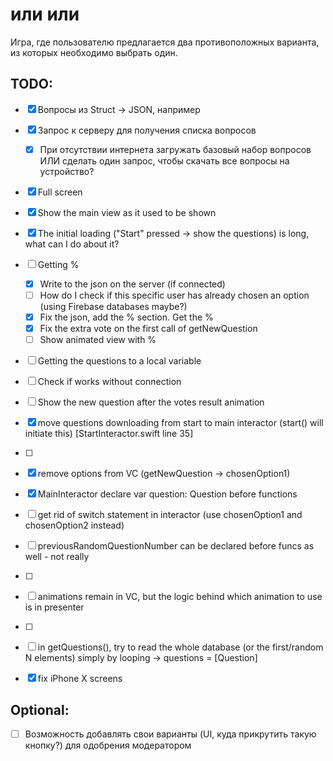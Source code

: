 #  или или

Игра, где пользователю предлагается два противоположных варианта, из которых необходимо выбрать один.

## TODO:

- [x] Вопросы из Struct -> JSON, например
- [x] Запрос к серверу для получения списка вопросов
    - [x] При отсутствии интернета загружать базовый набор вопросов ИЛИ сделать один запрос, чтобы скачать все вопросы на устройство?
- [x] Full screen
- [x] Show the main view as it used to be shown
- [x] The initial loading ("Start" pressed -> show the questions) is long, what can I do about it?
- [ ] Getting %
    - [x] Write to the json on the server (if connected)
    - [ ] How do I check if this specific user has already chosen an option (using Firebase databases maybe?)
    - [x] Fix the json, add the % section. Get the %
    - [x] Fix the extra vote on the first call of getNewQuestion
    - [ ] Show animated view with %
- [ ] Getting the questions to a local variable
- [ ] Check if works without connection
- [ ] Show the new question after the votes result animation 


- [x] move questions downloading from start to main interactor (start() will initiate this) [StartInteractor.swift line 35]
- [ ] 
- [x] remove options from VC (getNewQuestion -> chosenOption1)
- [x] MainInteractor declare var question: Question before functions
- [ ] get rid of switch statement in interactor (use chosenOption1 and chosenOption2 instead)
- [ ] previousRandomQuestionNumber can be declared before funcs as well - not really
- [ ] 
- [ ] animations remain in VC, but the logic behind which animation to use is in presenter
- [ ] 
- [ ] in getQuestions(), try to read the whole database (or the first/random N elements) simply by looping -> questions = [Question]
- [x] fix iPhone X screens

## Optional:

- [ ] Возможность добавлять свои варианты (UI, куда прикрутить такую кнопку?) для одобрения модератором
